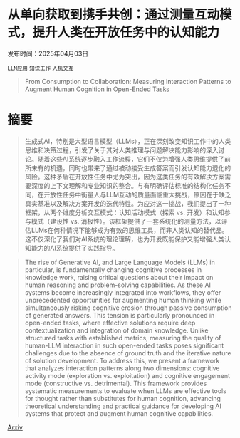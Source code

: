# 从单向获取到携手共创：通过测量互动模式，提升人类在开放任务中的认知能力

发布时间：2025年04月03日

`LLM应用` `知识工作` `人机交互`

> From Consumption to Collaboration: Measuring Interaction Patterns to Augment Human Cognition in Open-Ended Tasks

# 摘要

> 生成式AI，特别是大型语言模型（LLMs），正在深刻改变知识工作中的人类思维和决策过程，引发了关于其对人类推理与问题解决能力影响的深入讨论。随着这些AI系统逐步融入工作流程，它们不仅为增强人类思维提供了前所未有的机遇，同时也带来了通过被动接受生成答案而引发认知能力退化的风险。这种矛盾在开放性任务中尤为突出，因为这类任务的有效解决方案需要深度的上下文理解和专业知识的整合。与有明确评估标准的结构化任务不同，在开放性任务中衡量人与LLM互动的质量面临重大挑战，原因在于缺乏真实基准以及解决方案开发的迭代特性。为应对这一挑战，我们提出了一种框架，从两个维度分析交互模式：认知活动模式（探索 vs. 开发）和认知参与模式（建设性 vs. 消极性）。该框架提供了一套系统化的测量方法，以评估LLMs在何种情况下能够成为有效的思维工具，而非人类认知的替代品。这不仅深化了我们对AI系统的理论理解，也为开发既能保护又能增强人类认知能力的AI系统提供了实践指导。

> The rise of Generative AI, and Large Language Models (LLMs) in particular, is fundamentally changing cognitive processes in knowledge work, raising critical questions about their impact on human reasoning and problem-solving capabilities. As these AI systems become increasingly integrated into workflows, they offer unprecedented opportunities for augmenting human thinking while simultaneously risking cognitive erosion through passive consumption of generated answers. This tension is particularly pronounced in open-ended tasks, where effective solutions require deep contextualization and integration of domain knowledge. Unlike structured tasks with established metrics, measuring the quality of human-LLM interaction in such open-ended tasks poses significant challenges due to the absence of ground truth and the iterative nature of solution development. To address this, we present a framework that analyzes interaction patterns along two dimensions: cognitive activity mode (exploration vs. exploitation) and cognitive engagement mode (constructive vs. detrimental). This framework provides systematic measurements to evaluate when LLMs are effective tools for thought rather than substitutes for human cognition, advancing theoretical understanding and practical guidance for developing AI systems that protect and augment human cognitive capabilities.

[Arxiv](https://arxiv.org/abs/2504.02780)